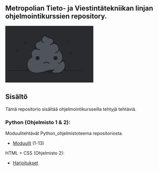 ## Metropolian Tieto- ja Viestintätekniikan linjan ohjelmointikurssien repository.
![alt text](image.png)
## Sisältö
Tämä repositorio sisältää ohjelmointikursseilla tehtyjä tehtäviä.
### Python (Ohjelmisto 1 & 2): 
Moduulitehtävät Python_ohjelmistoteema repositoriosta.
- [Moduulit](https://github.com/vituonni/tivi-prog1-2/tree/master/Python)  (1-13)

HTML + CSS (Ohjelmisto 2):
- [Harjoitukset](https://github.com/vituonni/tivi-prog1-2/tree/master/HTML%20%2B%20CSS)
